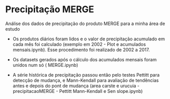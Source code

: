 # Precipitação MERGE
Análise dos dados de precipitação do produto MERGE para a minha área de estudo 

* Os produtos diários foram lidos e o valor de precipitação acumulado em cada mês foi calculado (exemplo em 2002 - Plot e acumulados mensais.ipynb).
Esse procedimento foi realizado de 2002 a 2017.

* Os datasets gerados após o cálculo dos acumulados mensais foram unidos num só ( MERGE.ipynb)

* A série histórica de precipitação passou então pelo testes Pettitt para detecção de mudança, e Mann-Kendall para avaliação de tendências antes e depois do pont de mudança (area carste e urucuia - precipitacaoMERGE - Pettitt Mann-Kendall e Sen slope.ipynb)

